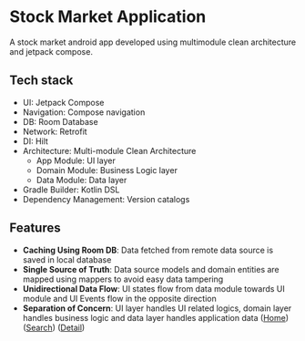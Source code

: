 # Stock Market Application

A stock market android app developed using multimodule clean architecture and jetpack compose.

## Tech stack
- UI: Jetpack Compose
- Navigation: Compose navigation
- DB: Room Database
- Network: Retrofit
- DI: Hilt
- Architecture: Multi-module Clean Architecture
    - App Module: UI layer
    - Domain Module: Business Logic layer
    - Data Module: Data layer
- Gradle Builder: Kotlin DSL
- Dependency Management: Version catalogs
## Features
- **Caching Using Room DB**: Data fetched from remote data source is saved in local database
- **Single Source of Truth**: Data source models and domain entities are mapped using mappers to avoid easy data tampering
- **Unidirectional Data Flow**: UI states flow from data module towards UI module and UI Events flow in the opposite direction
- **Separation of Concern**: UI layer handles UI related logics, domain layer handles business logic and data layer handles application data
([Home](https://github.com/HagosAlema/stock-market/blob/master/screenshots/company_listing.png))
([Search](https://github.com/HagosAlema/stock-market/blob/master/screenshots/company_listing.png))
([Detail](https://github.com/HagosAlema/stock-market/blob/master/screenshots/company_listing.png))

